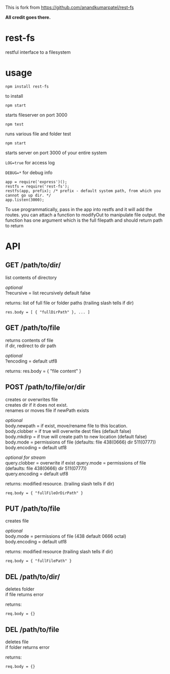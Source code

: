 
This is fork from https://github.com/anandkumarpatel/rest-fs

**All credit goes there.**


rest-fs
=====

restful interface to a filesystem

usage
=====
`npm install rest-fs`

to install

`npm start`

starts fileserver on port 3000

`npm test`

runs various file and folder test

`npm start`

starts server on port 3000 of your entire system

`LOG=true`
for access log

`DEBUG=*`
for debug info

```
app = require('express')();
restfs = require('rest-fs');
restfs(app, prefix); /* prefix - default system path, from which you cannot go up dir. */
app.listen(3000);
```
To use programmatically, pass in the app into restfs and it will add the routes.
you can attach a function to modifyOut to manipulate file output.
the function has one argument which is the full filepath and should return path to return

API
===


GET /path/to/dir/
-----------------
  list contents of directory

  *optional*<br>
  ?recursive = list recursively default false

  returns: list of full file or folder paths (trailing slash tells if dir)
  ```
  res.body = [ { "fullDirPath" }, ... ]
  ```

GET /path/to/file
-----------------
  returns contents of file<br>
  if dir, redirect to dir path

  *optional*<br>
  ?encoding = default utf8

  returns:
  res.body = { "file content" }


POST /path/to/file/or/dir
-------------------------
  creates or overwrites file<br>
  creates dir if it does not exist.<br>
  renames or moves file if newPath exists<br>

  *optional*<br>
  body.newpath = if exist, move/rename file to this location.<br>
  body.clobber = if true will overwrite dest files (default false)<br>
  body.mkdirp = if true will create path to new location (default false)<br>
  body.mode = permissions of file (defaults: file 438(0666) dir 511(0777))<br>
  body.encoding = default utf8

  *optional for stream*<br>
  query.clobber = overwrite if exist
  query.mode = permissions of file (defaults: file 438(0666) dir 511(0777))<br>
  query.encoding = default utf8

  returns: modified resource. (trailing slash tells if dir)
  ```
  req.body = { "fullFileOrDirPath" }
  ```

PUT /path/to/file
-----------------
  creates file

  *optional*<br>
  body.mode = permissions of file (438 default 0666 octal)<br>
  body.encoding = default utf8

  returns: modified resource (trailing slash tells if dir)
  ```
  req.body = { "fullFilePath" }
  ```

DEL /path/to/dir/
-----------------
  deletes folder<br>
  if file returns error

  returns:
  ```
  req.body = {}
  ```

DEL /path/to/file
-----------------
  deletes file<br>
  if folder returns error

  returns:
  ```
  req.body = {}
  ```